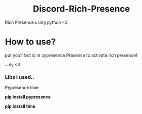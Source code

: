 <center><h1>Discord-Rich-Presence</h1></center>

Rich Presence using python &lt;3

# How to use?
put you'r bot id in pypresence.Presence to activate rich presence!

~ ily <3

### Libs i used..
Pypresence
time

**pip install pypresence**

**pip install time**
